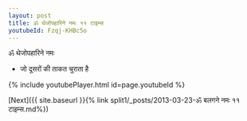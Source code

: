 ```yaml
---
layout: post
title: ॐ थेजोपहारिने नमः ११ टाइम्स
youtubeId: Fzqj-KHBc5o
---
```

 
 
 ॐ थेजोपहारिने नमः  
 
 -  जो दूसरों की ताकत चुराता है 
 
  
 
  
 
 
 
 
 
 


{% include youtubePlayer.html id=page.youtubeId %}
 
[Next]({{ site.baseurl }}{% link  split1/_posts/2013-03-23-ॐ बलगने नमः ११ टाइम्स.md%})
 
